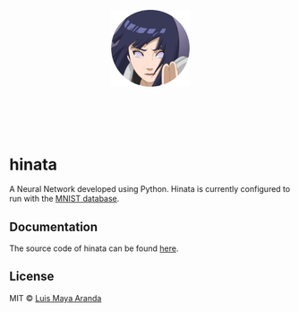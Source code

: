 <br><br>

<p align="center">
<a href="https://github.com/LuisMaya"><img width="140" src="./website/images/logo.png" alt="hinata logo"></a>
</p>
<br>

<br><br>

# hinata
A Neural Network developed using Python. Hinata is currently configured to run with the [MNIST database](https://en.wikipedia.org/wiki/MNIST_database).

## Documentation

The source code of hinata can be found [here](./src/).

## License

MIT &copy; [Luis Maya Aranda](https://github.com/LuisMaya)